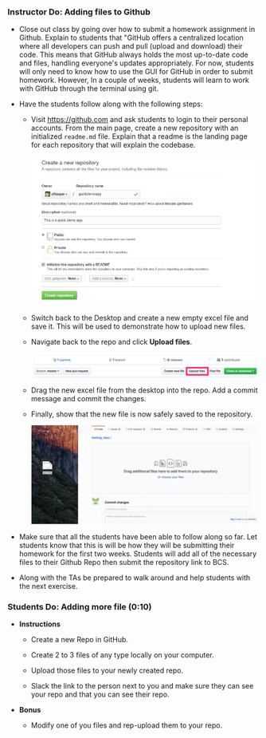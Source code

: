### Instructor Do: Adding files to Github

* Close out class by going over how to submit a homework assignment in Github. Explain to students that "GitHub offers a centralized location where all developers can push and pull (upload and download) their code. This means that GitHub always holds the most up-to-date code and files, handling everyone's updates appropriately. For now, students will only need to know how to use the GUI for GitHub in order to submit homework. However, In a couple of weeks, students will learn to work with GitHub through the terminal using git.

* Have the students follow along with the following steps:

  * Visit <https://github.com> and ask students to login to their personal accounts. From the main page, create a new repository with an initialized `readme.md` file. Explain that a readme is the landing page for each repository that will explain the codebase.

    ![git repo](Images/GitDemo_1.png)

  * Switch back to the Desktop and create a new empty excel file and save it. This will be used to demonstrate how to upload new files.

  * Navigate back to the repo and click **Upload files**.

    ![upload file](Images/GitDemo_upload.png)

  * Drag the new excel file from the desktop into the repo. Add a commit message and commit the changes.

  * Finally, show that the new file is now safely saved to the repository.

    ![drag fiel](Images/GitDemo_filedrag.gif)

* Make sure that all the students have been able to follow along so far. Let students know that this is will be how they will be submitting their homework for the first two weeks. Students will add all of the necessary files to their Github Repo then submit the repository link to BCS.

* Along with the TAs be prepared to walk around and help students with the next exercise.

### Students Do: Adding more file (0:10)

* **Instructions**

  * Create a new Repo in GitHub.

  * Create 2 to 3 files of any type locally on your computer.

  * Upload those files to your newly created repo.

  * Slack the link to the person next to you and make sure they can see your repo and that you can see their repo.

* **Bonus**

  * Modify one of you files and rep-upload them to your repo.
